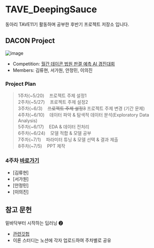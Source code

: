 # TAVE_DeepingSauce
동아리 TAVE11기 활동하며 공부한 후반기 프로젝트 저장소 입니다.

## DACON Project

![image](https://github.com/jeongmin1016/TAVE11_DeepingSauce/assets/109460178/31871322-b4e0-4676-b9be-4914f55398c9)

- Competition: [월간 데이콘 법원 판결 예측 AI 경진대회](https://dacon.io/competitions/official/236112/overview/description)
- Members: 김류현, 서가원, 안정민, 이의진

### Project Plan
> 1주차(~5/20)&nbsp;&nbsp;&nbsp; 프로젝트 주제 설정1  
> 2주차(~5/27)&nbsp;&nbsp;&nbsp; 프로젝트 주제 설정2    
> 3주차(~6/3)&nbsp;&nbsp;&nbsp; ~~프로젝트 주제 설정3~~ 프로젝트 주제 변경 (기간 문제)    
> 4주차(~6/10)&nbsp;&nbsp;&nbsp; 데이터 파악 & 탐색적 데이터 분석(Exploratory Data Analysis)     
> 5주차(~6/17)&nbsp;&nbsp;&nbsp; EDA & 데이터 전처리  
> 6주차(~6/24)&nbsp;&nbsp;&nbsp; 모델 적합 & 모델 공부  
> 7주차(~7/1)&nbsp;&nbsp;&nbsp; 파라미터 튜닝 & 모델 선택 & 결과 제출  
> 8주차(~7/5)&nbsp;&nbsp;&nbsp; PPT 제작

### 4주차 [바로가기](https://github.com/SoYeonJ99/Hospital_Closure_Prediction/tree/main/ProjectCode/20220716)
- [김류현]
- [서가원]
- [안정민]
- [이의진]



## 참고 문헌
밑바닥부터 시작하는 딥러닝 ❷
- [관련깃헙](https://github.com/WegraLee/deep-learning-from-scratch-2)    
- 이론 스터디는 노션에 각자 업로드하여 주차별로 공유

